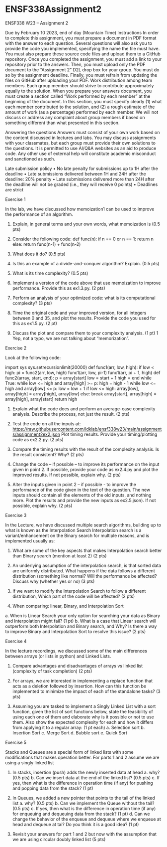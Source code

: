 # ENSF338Assignment2

ENSF338 W23 – Assignment 2

Due by February 10 2023, end of day (Mountain Time)
Instructions
In order to complete this assignment, you must prepare a document in PDF format with the answer to each question. Several questions will also ask you to provide the code you implemented, specifying the name the file must have. You must also prepare these source code files and upload them to a GitHub repository. Once you completed the assignment, you must add a link to your repository prior to the answers. Then, you must upload only the PDF document to the “Assignment 2” D2L drop box for your group. You must do so by the assignment deadline. Finally, you must refrain from updating the files on GitHub after uploading your PDF. Work distribution among team members. Each group member should strive to contribute approximately equally to the solution. When you prepare your answers document, you must create a section called “Work performed by each member” at the beginning of the document. In this section, you must specify clearly (1) what each member contributed to the solution, and (2) a rough estimate of the amount of work (as a
percentage) performed by each member. We will not discuss or address any complaint about group members if based on something different than what presented in this section.

Answering the questions
Answers must consist of your own work based on the content discussed in lectures and labs. You may discuss assignments with your classmates, but each group must provide their own solutions to the questions. It is permitted to use AI/Q&A websites as an aid to produce code. Any other use of external help will constitute academic misconduct and sanctioned as such.

Late submission policy
• No late penalty for submissions up to 1H after the deadline
• Late submissions delivered between 1H and 24H after the deadline: 20% penalty
• Late submissions delivered more than 24H after the deadline will not be graded (i.e.,
they will receive 0 points)
• Deadlines are strict


Exercise 1

In the lab, we have discussed how memoization1 can be used to improve the performance of an
algorithm.

1. Explain, in general terms and your own words, what memoization is (0.5 pts)

2. Consider the following code:
def func(n):
if n == 0 or n == 1:
return n
else:
return func(n-1) + func(n-2)

3. What does it do? (0.5 pts)

4. Is this an example of a divide-and-conquer algorithm? Explain. (0.5 pts)

5. What is its time complexity? (0.5 pts)

6. Implement a version of the code above that use memoization to improve performance. Provide this as ex1.3.py. (2 pts)
7. Perform an analysis of your optimized code: what is its computational complexity? (3 pts)

8. Time the original code and your improved version, for all integers between 0 and 35, and plot the results. Provide the code you used for this as ex1.5.py. (2 pt)

9. Discuss the plot and compare them to your complexity analysis. (1 pt)
1 Yep, not a typo, we are not talking about “memorization”.


Exercise 2

Look at the following code: 

import sys
sys.setrecursionlimit(20000)
def func1(arr, low, high):
if low < high:
pi = func2(arr, low, high)
func1(arr, low, pi-1)
func1(arr, pi + 1, high)
def func2(array, start, end):
p = array[start]
low = start + 1
high = end
while True:
while low <= high and array[high] >= p:
high = high - 1
while low <= high and array[low] <= p:
low = low + 1
if low <= high:
array[low], array[high] = array[high], array[low]
else:
break
array[start], array[high] = array[high], array[start]
return high

1. Explain what the code does and perform an average-case complexity analysis. Describe the process, not just the result. (2 pts)

2. Test the code on all the inputs at:
https://raw.githubusercontent.com/ldklab/ensf338w23/main/assignments/assignment2ex2.json
Plot timing results. Provide your timing/plotting code as ex2.2.py. (2 pts)

3. Compare the timing results with the result of the complexity analysis. Is the result consistent? Why? (2 pts)

4. Change the code – if possible – to improve its performance on the input given in point 2. If possible, provide your code as ex2.4.py and plot the improved results. If not possible, explain why. (2 pts)

5. Alter the inputs given in point 2 – if possible - to improve the performance of the code given in the text of the question. The new inputs should contain all the elements of the old inputs, and nothing more. Plot the results and provide the new inputs as ex2.5.json). If not possible, explain why. (2 pts)


Exercise 3

In the Lecture, we have discussed multiple search algorithms, building up to what is known as the Interpolation Search Interpolation search is a variant/enhancement on the Binary search for multiple reasons, and is implemented usually as:

1. What are some of the key aspects that makes Interpolation search better than Binary search (mention at least 2) (2 pts)

2. An underlying assumption of the interpolation search, is that sorted data are uniformly distributed. What happens if the data follows a different distribution (something like normal? Will the performance be affected? Discuss why (whether yes or no) (3 pts)

3. If we want to modify the Interpolation Search to follow a different distribution, Which part of the code will be affected? (2 pts)

4. When comparing: linear, Binary, and Interpolation Sort

a. When is Linear Search your only option for searching your data as Binary and
Interpolation might fail? (1 pt)
b. What is a case that Linear search will outperform both Interpolation and Binary
search, and Why? Is there a way to improve Binary and Interpolation Sort to
resolve this issue? (2 pts)


Exercise 4

In the lecture recordings, we discussed some of the main differences between arrays (or lists in python) and Linked Lists.

1. Compare advantages and disadvantages of arrays vs linked list (complexity of task
completion) (2 pts)

2. For arrays, we are interested in implementing a replace function that acts as a deletion followed by insertion. How can this function be implemented to minimize the impact of each of the standalone tasks? (3 pts)

3. Assuming you are tasked to implement a Singly Linked List with a sort function, given the list of sort functions below, state the feasibility of using each one of them and elaborate why is it possible or not to use them. Also show the expected complexity for each and how it differs from applying it to a regular array: (1 pt each)
a. Selection sort
b. Insertion Sort
c. Merge Sort
d. Bubble sort
e. Quick Sort


Exercise 5

Stacks and Queues are a special form of linked lists with some modifications that makes operation better. For parts 1 and 2 assume we are using a singly linked list

1. In stacks, insertion (push) adds the newly inserted data at head
a. why? (0.5 pts)
b. Can we insert data at the end of the linked list? (0.5 pts)
c. If yes, then what is the difference in operation time (if any) for pushing and
popping data from the stack? (1 pt)

2. In Queues, we added a new pointer that points to the tail of the linked list
a. why? (0.5 pts)
b. Can we implement the Queue without the tail? (0.5 pts)
c. If yes, then what is the difference in operation time (if any) for enqueuing and
dequeuing data from the stack? (1 pt)
d. Can we change the behavior of the enqueue and dequeue where we enqueue at
head and dequeue at tai? Do you think it is a good idea? (1 pt)

3. Revisit your answers for part 1 and 2 but now with the assumption that we are using circular doubly linked list (5 pts)
